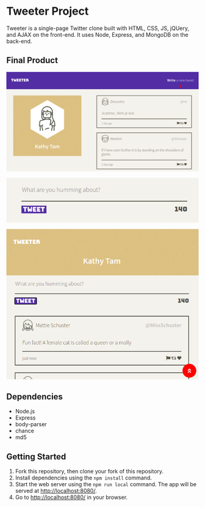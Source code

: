 # Tweeter Project

Tweeter is a single-page Twitter clone built with HTML, CSS, JS, jQUery, and AJAX on the front-end. It uses Node, Express, and MongoDB on the back-end.

## Final Product

!["Screenshot of desktop layout"](https://github.com/kathy-tam/tweeter/blob/master/docs/desktop-layout.png?raw=true)

!["Screenshot of tweet compose box"](https://github.com/kathy-tam/tweeter/blob/master/docs/tweet-box.png?raw=true)

!["Screenshot of responsive design"](https://github.com/kathy-tam/tweeter/blob/master/docs/responsive-design.png?raw=true)

## Dependencies

- Node.js
- Express
- body-parser
- chance
- md5

## Getting Started

1. Fork this repository, then clone your fork of this repository.
2. Install dependencies using the `npm install` command.
3. Start the web server using the `npm run local` command. The app will be served at <http://localhost:8080/>.
4. Go to <http://localhost:8080/> in your browser.


